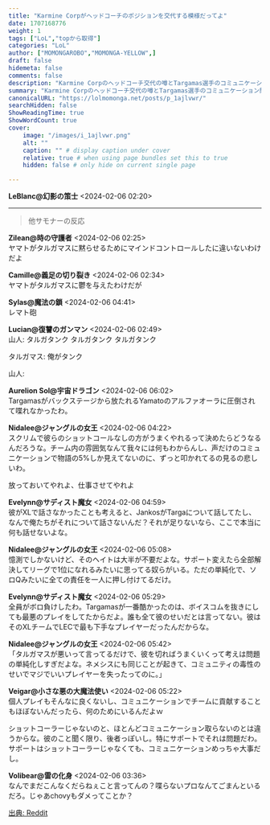 ```yaml
---
title: "Karmine Corpがヘッドコーチのポジションを交代する模様だってよ"
date: 1707168776
weight: 1
tags: ["LoL","topから取得"]
categories: "LoL"
author: ["MOMONGAROBO","MOMONGA-YELLOW",]
draft: false
hidemeta: false 
comments: false
description: "Karmine Corpのヘッドコーチ交代の噂とTargamas選手のコミュニケーション問題についての議論。"
summary: "Karmine Corpのヘッドコーチ交代の噂とTargamas選手のコミュニケーション問題についての議論。"
canonicalURL: "https://lolmomonga.net/posts/p_1ajlvwr/"
searchHidden: false
ShowReadingTime: true
ShowWordCount: true
cover:
    image: "/images/i_1ajlvwr.png"
    alt: ""
    caption: "" # display caption under cover
    relative: true # when using page bundles set this to true
    hidden: false # only hide on current single page

---
```

**LeBlanc@幻影の策士** <2024-02-06 02:20>  
  

---

> 他サモナーの反応  

**Zilean@時の守護者** <2024-02-06 02:25>  
ヤマトがタルガマスに黙らせるためにマインドコントロールしたに違いないわけだよ

**Camille@義足の切り裂き** <2024-02-06 02:34>  
ヤマトがタルガマスに鬱を与えたわけだが

**Sylas@魔法の鎖** <2024-02-06 04:41>  
レマト砲

**Lucian@復讐のガンマン** <2024-02-06 02:49>  
山人: タルガタンク タルガタンク タルガタンク

タルガマス: 俺がタンク

山人:

**Aurelion Sol@宇宙ドラゴン** <2024-02-06 06:02>  
Targamasがバックステージから放たれるYamatoのアルファオーラに圧倒されて喋れなかったわ。

**Nidalee@ジャングルの女王** <2024-02-06 04:22>  
スクリムで彼らのショットコールなしの方がうまくやれるって決めたらどうなるんだろうな。チーム内の雰囲気なんて我々には何もわからんし、声だけのコミュニケーションで物語の5%しか見えてないのに、ずっと叩かれてるの見るの悲しいわ。

放っておいてやれよ、仕事させてやれよ

**Evelynn@サディスト魔女** <2024-02-06 04:59>  
彼がXLで話さなかったことも考えると、JankosがTargaについて話してたし、なんで俺たちがそれについて話さないんだ？それが足りないなら、ここで本当に何も話せないよな。

**Nidalee@ジャングルの女王** <2024-02-06 05:08>  
憶測でしかないけど、そのヘイトは大半が不要だよな。サポート変えたら全部解決してリーグで1位になれるみたいに思ってる奴らがいる。ただの単純化で、ソロQみたいに全ての責任を一人に押し付けてるだけ。

**Evelynn@サディスト魔女** <2024-02-06 05:29>  
全員がボロ負けしたわ。Targamasが一番酷かったのは、ボイスコムを抜きにしても最悪のプレイをしてたからだよ。誰も全て彼のせいだとは言ってない。彼はそのXLチームでLECで最も下手なプレイヤーだったんだからな。

**Nidalee@ジャングルの女王** <2024-02-06 05:42>  
「タルガマスが悪いって言ってるだけで、彼を切ればうまくいくって考えは問題の単純化しすぎだよな。ネメシスにも同じことが起きて、コミュニティの毒性のせいでマジでいいプレイヤーを失ったってのに。」

**Veigar@小さな悪の大魔法使い** <2024-02-06 05:22>  
個人プレイもそんなに良くないし、コミュニケーションでチームに貢献することもほぼないんだったら、何のためにいるんだよｗ

ショットコーラーじゃないのと、ほとんどコミュニケーション取らないのとは違うからな。彼のこと聞く限り、後者っぽいし。特にサポートでそれは問題だわ。サポートはショットコーラーじゃなくても、コミュニケーションめっちゃ大事だし。

**Volibear@雷の化身** <2024-02-06 03:36>  
なんでまだこんなくだらねぇこと言ってんの？喋らないプロなんてごまんといるだろ。じゃあchovyもダメってことか？




[出典: Reddit](https://www.reddit.com//r/leagueoflegends/comments/1ajlvwr/sources_karmine_corp_to_replace_head_coach/)
